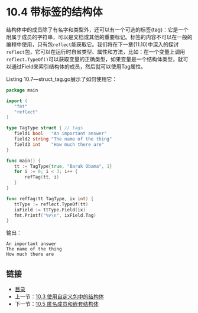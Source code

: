 # 10.4 带标签的结构体

结构体中的成员除了有名字和类型外，还可以有一个可选的标签(tag)：它是一个附属于成员的字符串，可以是文档或其他的重要标记。标签的内容不可以在一般的编程中使用，只有包`reflect`能获取它。我们将在下一章(11.10)中深入的探讨`reflect`包，它可以在运行时自省类型、属性和方法，比如：在一个变量上调用` reflect.TypeOf()`可以获取变量的正确类型，如果变量是一个结构体类型，就可以通过Field来索引结构体的成员，然后就可以使用Tag属性。

 Listing 10.7—struct_tag.go展示了如何使用它：
 ```go
 package main

import (
	"fmt"
	"reflect"
)

type TagType struct { // tags
	field1 bool   "An important answer"
	field2 string "The name of the thing"
	field3 int    "How much there are"
}

func main() {
	tt := TagType{true, "Barak Obama", 1}
	for i := 0; i < 3; i++ {
		refTag(tt, i)
	}
}

func refTag(tt TagType, ix int) {
	ttType := reflect.TypeOf(tt)
	ixField := ttType.Field(ix)
	fmt.Printf("%v\n", ixField.Tag)
}
 ```

 输出：

    An important answer
    The name of the thing
    How much there are

## 链接
- [目录](directory.md)
- 上一节：[10.3 使用自定义包中的结构体](10.3.md)
- 下一节：[10.5 匿名成员和嵌套结构体](10.5.md)
